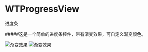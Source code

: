 # WTProgressView
进度条

#####这是一个简单的进度条控件，带有渐变效果，可自定义渐变颜色。

![渐变效果](https://github.com/Sean-LWT/WTProgressView/blob/master/Simulator%20Screen%20Shot%202016%E5%B9%B45%E6%9C%8826%E6%97%A5%2023.13.31.png)
![渐变效果](https://github.com/Sean-LWT/WTProgressView/blob/master/Simulator%20Screen%20Shot%202016%E5%B9%B45%E6%9C%8826%E6%97%A5%2023.13.09.png)
